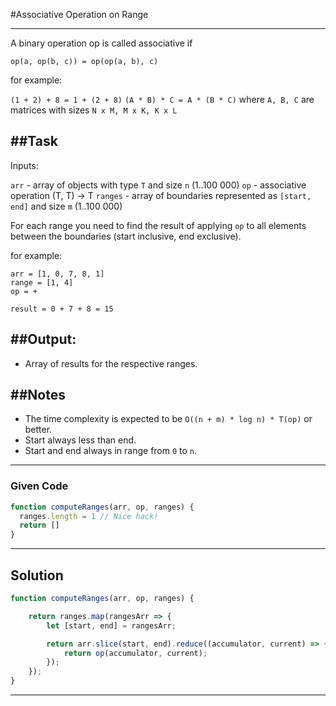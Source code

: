 #Associative Operation on Range

---

A binary operation op is called associative if

```op(a, op(b, c)) = op(op(a, b), c)```

for example:


```(1 + 2) + 8 = 1 + (2 + 8)```
```(A * B) * C = A * (B * C)``` where ```A, B, C``` are matrices with sizes ```N x M, M x K, K x L```


##Task
---
Inputs:

```arr``` - array of objects with type ```T``` and size ```n``` (1..100 000)
```op``` - associative operation (T, T) -> T
```ranges``` - array of boundaries represented as ```[start, end]``` and size ```m``` (1..100 000)

For each range you need to find the result of applying ```op``` to all elements between the boundaries (start inclusive, end exclusive).

for example:

```
arr = [1, 0, 7, 8, 1]  
range = [1, 4]  
op = +

result = 0 + 7 + 8 = 15
```
##Output:
---

- Array of results for the respective ranges.

##Notes
---
- The time complexity is expected to be ```O((n + m) * log n) * T(op)``` or better.
- Start always less than end.
- Start and end always in range from ```0``` to ```n```.

---
### Given Code
```javascript
function computeRanges(arr, op, ranges) {
  ranges.length = 1 // Nice hack! 
  return []
}
```

---
## Solution

```javascript
function computeRanges(arr, op, ranges) {

    return ranges.map(rangesArr => {
        let [start, end] = rangesArr;

        return arr.slice(start, end).reduce((accumulator, current) => {
            return op(accumulator, current);
        });
    });
}
```

---
